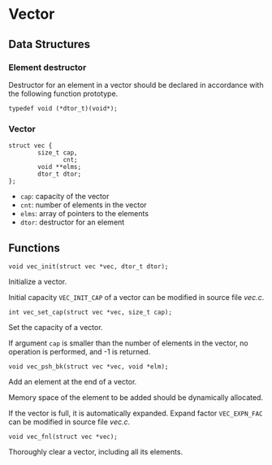 # Vector

## Data Structures

### Element destructor

Destructor for an element in a vector should be declared in accordance with the following function prototype.

```
typedef void (*dtor_t)(void*);
```

### Vector

```
struct vec {
        size_t cap,
               cnt;
        void **elms;
        dtor_t dtor;
};
```

- `cap`: capacity of the vector
- `cnt`: number of elements in the vector
- `elms`: array of pointers to the elements
- `dtor`: destructor for an element

## Functions

```
void vec_init(struct vec *vec, dtor_t dtor);
```

Initialize a vector.

Initial capacity `VEC_INIT_CAP` of a vector can be modified in source file *vec.c*.

```
int vec_set_cap(struct vec *vec, size_t cap);
```

Set the capacity of a vector.

If argument `cap` is smaller than the number of elements in the vector, no operation is performed, and -1 is returned.

```
void vec_psh_bk(struct vec *vec, void *elm);
```

Add an element at the end of a vector.

Memory space of the element to be added should be dynamically allocated.

If the vector is full, it is automatically expanded. Expand factor `VEC_EXPN_FAC` can be modified in source file *vec.c*.

```
void vec_fnl(struct vec *vec);
```

Thoroughly clear a vector, including all its elements.
